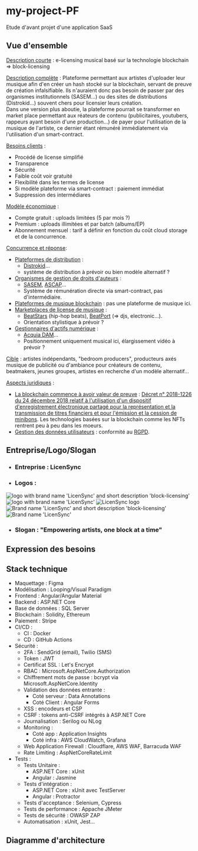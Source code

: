 # my-project-PF

Etude d'avant projet d'une application SaaS

## Vue d'ensemble

<ins>Description courte</ins> : e-licensing musical basé sur la technologie blockchain => block-licensing

<ins>Description complète</ins> : Plateforme permettant aux artistes d'uploader leur musique afin d'en créer un hash stocké sur la blockchain, servant de preuve de création infalsifiable. Ils n'auraient donc pas besoin de passer par des organismes institutionnels (SASEM...) ou des sites de distributions (Distrokid...) souvent chers pour licensier leurs création.<br>
Dans une version plus aboutie, la plateforme pourrait se transformer en market place permettant aux réateurs de contenu (publicitaires, youtubers, rappeurs ayant besoin d'une production...) de payer pour l'utilisation de la musique de l'artiste, ce dernier étant rémunéré immédiatement via l'utilisation d'un smart-contract.

<ins>Besoins clients</ins> : 
* Procédé de license simplifié
* Transparence
* Sécurité
* Faible coût voir gratuité
* Flexibilité dans les termes de license
* Si modèle plateforme via smart-contract : paiement immédiat
* Suppression des intermédiares

<ins>Modèle économique</ins> :
* Compte gratuit : uploads limitées (5 par mois ?)
* Premium : uploads illimitées et par batch (albums/EP)
* Abonnement mensuel : tarif à définir en fonction du coût cloud storage et de la concurrence.

<ins>Concurrence et réponse</ins>:
* <ins>Plateformes de distribution</ins> :
  * <a href="https://distrokid.com/spotify/?utm_source=google&utm_medium=cpc&utm_campaign=19810074890&utm_adgroup=147455510152&utm_term=distrokid&utm_content=650978012823&gad=1&gclid=Cj0KCQjw4bipBhCyARIsAFsieCxhDAjllIyPNXYg2C3Dyq7xX7vkBrOoxdIdGz7A8C5AbGt7EKo1LGUaAhIFEALw_wcB" >Distrokid</a>...
  * système de distribution à prévoir ou bien modèle alternatif ?
* <ins>Organismes de gestion de droits d'auteurs</ins> : 
   * <a href="https://www.sacem.fr/">SASEM</a>, <a href="https://www.ascap.com/">ASCAP</a>...
   * Système de rémunération directe via smart-contract, pas d'intermédiaire.
* <ins>Plateformes de musique blockchain</ins> : pas une plateforme de musique ici.
* <ins>Marketplaces de license de musique</ins> : 
   * <a href="https://www.beatstars.com/">BeatStars</a> (hip-hop beats), <a href="https://www.beatport.com/">BeatPort</a> (=> djs, electronic...).
   *  Orientation stylistique à prévoir ?
* <ins>Gestionnaires d'actifs numérique</ins> : 
   * <a href="https://www.acquia.com/fr">Acquia DAM</a>... 
   * Positionnement uniquement musical ici, élargissement vidéo à prévoir ?

<ins>Cible</ins> : artistes indépendants, "bedroom producers", producteurs axés musique de publicité ou d'ambiance pour créateurs de contenu, beatmakers, jeunes groupes, artistes en recherche d'un modèle alternatif...

<ins>Aspects juridiques</ins> : 
* <ins>La blockchain commence à avoir valeur de preuve</ins> : <a href="https://www.legifrance.gouv.fr/jorf/id/JORFTEXT000037852460">Décret n° 2018-1226 du 24 décembre 2018 relatif à l'utilisation d'un dispositif d'enregistrement électronique partagé pour la représentation et la transmission de titres financiers et pour l'émission et la cession de minibons</a>. Les technologies basées sur la blockchain comme les NFTs rentrent peu à peu dans les moeurs.
* <ins>Gestion des données utilisateurs</ins> : conformité au <a href="https://www.cnil.fr/fr/professionnel">RGPD</a>.

## Entreprise/Logo/Slogan

* ### Entreprise : LicenSync

* ### Logos :
<img src="assets/logos/logo-full.png" alt="logo with brand name 'LicenSync' and short description 'block-licensing'">
<img src="assets/logos/logo-short.png" alt="logo with brand name 'LicenSync'">
<img src="assets/logos/logo-naked.png" alt="LicenSync logo">
<img src="assets/logos/brand-full.png" alt="Brand name 'LicenSync' and short description 'block-licensing'">
<img src="assets/logos/brand-short.png" alt="Brand name 'LicenSync'">

* ### Slogan : "Empowering artists, one block at a time"

## Expression des besoins



## Stack technique
* Maquettage : Figma
* Modélisation : Looping/Visual Paradigm
* Frontend : Angular/Angular Material
* Backend : ASP.NET Core
* Base de données : SQL Server
* Blockchain : Solidity, Ethereum
* Paiement : Stripe
* CI/CD : 
  * CI : Docker
  * CD : GitHub Actions
* Sécurité : 
  * 2FA : SendGrid (email), Twilio (SMS)
  * Token : JWT
  * Certificat SSL : Let's Encrypt
  * RBAC : Microsoft.AspNetCore.Authorization
  * Chiffrement mots de passe : bcrypt via Microsoft.AspNetCore.Identity
  * Validation des données entrante :
    * Coté serveur : Data Annotations
    * Coté Client : Angular Forms
  * XSS : encodeurs et CSP
  * CSRF : tokens anti-CSRF intégrés à ASP.NET Core
  * Journalisation : Serilog ou NLog
  * Monitoring : 
    * Coté app : Application Insights
    * Coté infra : AWS CloudWatch, Grafana
  * Web Application Firewall : Cloudflare, AWS WAF, Barracuda WAF
  * Rate Limiting : AspNetCoreRateLimit
* Tests :
  * Tests Unitaire : 
    * ASP.NET Core : xUnit
    * Angular : Jasmine
  * Tests d'intégration :
    * ASP.NET Core : xUnit avec TestServer
    * Angular : Protractor
  * Tests d'acceptance : Selenium, Cypress
  * Tests de performance : Appache JMeter
  * Tests de sécurité : OWASP ZAP
  * Automatisation : xUnit, Jest...


## Diagramme d'architecture

